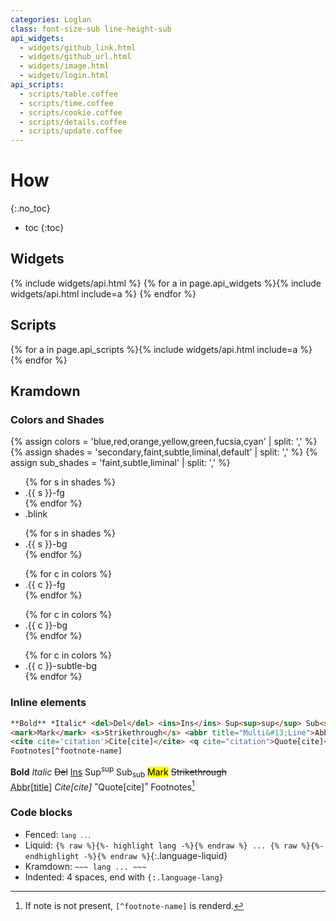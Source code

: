 ```yaml
---
categories: Loglan
class: font-size-sub line-height-sub
api_widgets:
  - widgets/github_link.html
  - widgets/github_url.html
  - widgets/image.html
  - widgets/login.html
api_scripts:
  - scripts/table.coffee
  - scripts/time.coffee
  - scripts/cookie.coffee
  - scripts/details.coffee
  - scripts/update.coffee
---
```


How
===
{:.no_toc}
- toc
{:toc}

Widgets
-------

{% include widgets/api.html %}
{% for a in page.api_widgets %}{% include widgets/api.html include=a %}
{% endfor %}

Scripts
-------

{% for a in page.api_scripts %}{% include widgets/api.html include=a %}
{% endfor %}

Kramdown
--------

### Colors and Shades

{% assign colors = 'blue,red,orange,yellow,green,fucsia,cyan' | split: ',' %}
{% assign shades = 'secondary,faint,subtle,liminal,default' | split: ',' %}
{% assign sub_shades = 'faint,subtle,liminal' | split: ',' %}
<div class="flex flex-wrap">
  <ul class="mz list-style-none">
    {% for s in shades %}<li class="{{ s }}-fg spacing-minimal">.{{ s }}-fg</li>{% endfor %}
    <li class="blink spacing-minimal">.blink</li>
  </ul>
  <ul class="mz list-style-none">
    {% for s in shades %}<li class="{{ s }}-bg spacing-minimal">.{{ s }}-bg</li>{% endfor %}
  </ul>
  <ul class="mz list-style-none">
    {% for c in colors %}<li class="{{ c }}-fg spacing-minimal">.{{ c }}-fg</li>{% endfor %}
  </ul>
  <ul class="mz list-style-none">
    {% for c in colors %}<li class="{{ c }}-bg spacing-minimal">.{{ c }}-bg</li>{% endfor %}
  </ul>
  <ul class="mz list-style-none">
    {% for c in colors %}<li class="{{ c }}-subtle-bg spacing-minimal">.{{ c }}-subtle-bg</li>{% endfor %}
  </ul>
</div>

### Inline elements

```html
**Bold** *Italic* <del>Del</del> <ins>Ins</ins> Sup<sup>sup</sup> Sub<sub>sub</sub>
<mark>Mark</mark> <s>Strikethrough</s> <abbr title="Multi&#13;Line">Abbr[title]</abbr>
<cite cite='citation'>Cite[cite]</cite> <q cite="citation">Quote[cite]</q>
Footnotes[^footnote-name]
```

**Bold** *Italic* <del>Del</del> <ins>Ins</ins> Sup<sup>sup</sup> Sub<sub>sub</sub> <mark>Mark</mark> <s>Strikethrough</s>  
<abbr title="Multi&#13;Line">Abbr[title]</abbr> <cite cite='citation'>Cite[cite]</cite> <q cite="citation">Quote[cite]</q> Footnotes[^footnote-name]

[^footnote-name]: If note is not present, `[^footnote-name]` is renderd.

### Code blocks

- Fenced: <code class='secondary-fg'>```lang ... ```</code>
- Liquid: `{% raw %}{%- highlight lang -%}{% endraw %} ... {% raw %}{%- endhighlight -%}{% endraw %}`{:.language-liquid}
- Kramdown: `~~~ lang ... ~~~`
- Indented: 4 spaces, end with `{:.language-lang}`